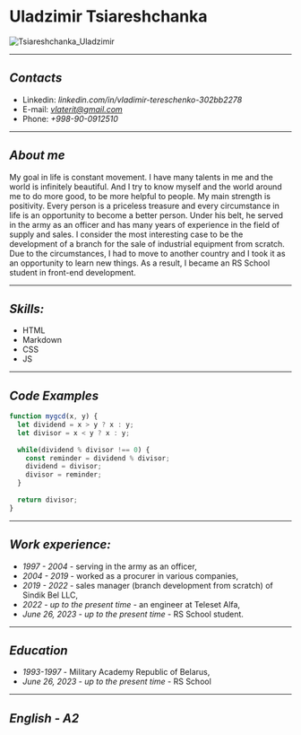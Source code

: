# Uladzimir Tsiareshchanka

![Tsiareshchanka_Uladzimir](https://github.com/vlaterit/rsschool-cv/assets/119511679/93c1b7d1-b764-4d1f-8387-499cb5a6ddeb)

---

## *Contacts*
- Linkedin: *linkedin.com/in/vladimir-tereschenko-302bb2278*
- E-mail: *vlaterit@gmail.com*
- Phone: *+998-90-0912510*

---

## *About me*
My goal in life is constant movement. I have many talents in me and the world is infinitely beautiful. And I try to know myself and the world around me to do more good, to be more helpful to people. My main strength is positivity. Every person is a priceless treasure and every circumstance in life is an opportunity to become a better person. Under his belt, he served in the army as an officer and has many years of experience in the field of supply and sales. I consider the most interesting case to be the development of a branch for the sale of industrial equipment from scratch. Due to the circumstances, I had to move to another country and I took it as an opportunity to learn new things.  As a result, I became an RS School student in front-end development.

---

## *Skills:*
- HTML
- Markdown
- CSS
- JS

---

## *Code Examples*
```javascript
function mygcd(x, y) {
  let dividend = x > y ? x : y;
  let divisor = x < y ? x : y;
  
  while(dividend % divisor !== 0) {
    const reminder = dividend % divisor;
    dividend = divisor;
    divisor = reminder;
  }
  
  return divisor;
}
```

---

## *Work experience:*
- *1997 - 2004*  -  serving in the army as an officer,
- *2004 - 2019*  -  worked as a procurer in various companies,
- *2019 - 2022*  -  sales manager (branch development from scratch) of Sindik Bel LLC,
- *2022 - up to the present time*  - an engineer at Teleset Alfa,
- *June 26, 2023 - up to the present time*  -  RS School student.

---

## *Education*
- *1993-1997*  -  Military Academy Republic of Belarus,
- *June 26, 2023 - up to the present time*  -  RS School

---

## *English - A2*
